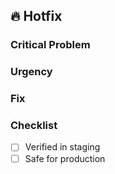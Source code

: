 ## 🔥 Hotfix

### Critical Problem
<!-- What critical issue does this hotfix solve? -->

### Urgency
<!-- Why immediate release is needed? -->

### Fix
<!-- What is the exact fix applied? -->

### Checklist
- [ ] Verified in staging
- [ ] Safe for production
